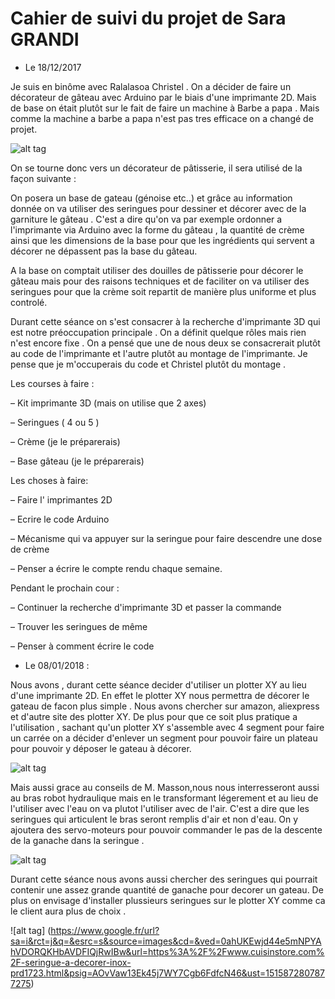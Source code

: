 # Cahier de suivi du projet de Sara GRANDI
- Le 18/12/2017                                 

Je suis en binôme avec Ralalasoa Christel . On a décider de faire un décorateur de gâteau avec Arduino par le biais d'une imprimante 2D. Mais de base on était plutôt sur le fait de faire un machine à Barbe a papa . Mais comme la machine a barbe a papa n'est pas tres efficace on a changé de projet.

![alt tag](https://www.themadeco.fr/img/scenes/29-scene_v2.jpg)

On se tourne donc vers un décorateur de pâtisserie, il sera utilisé de la façon suivante :

On posera un base de gateau (génoise etc..) et grâce au information donnée on va utiliser des seringues pour dessiner et décorer avec de la garniture le gâteau . C'est a dire qu'on va par exemple ordonner a l'imprimante via Arduino avec la forme du gâteau , la quantité de crème ainsi que les dimensions de la base pour que les ingrédients qui servent a décorer ne dépassent pas la base du gâteau.

A la base on comptait utiliser des douilles de pâtisserie pour décorer le gâteau mais pour des raisons techniques et de faciliter on va utiliser des seringues pour que la crème soit repartit de manière plus uniforme et plus controlé.

Durant cette séance on s'est consacrer à la recherche d'imprimante 3D qui est notre préoccupation principale . On a définit quelque rôles mais rien n'est encore fixe . On a pensé que une de nous deux se consacrerait plutôt au code de l'imprimante et l'autre plutôt au montage de l'imprimante. Je pense que je m'occuperais du code et Christel plutôt du montage .

Les courses à faire :

– Kit imprimante 3D (mais on utilise que 2 axes)

– Seringues ( 4 ou 5 )

– Crème (je le préparerais)

– Base gâteau (je le préparerais)

Les choses à faire:

– Faire l' imprimantes 2D

– Ecrire le code Arduino

– Mécanisme qui va appuyer sur la seringue pour faire descendre une dose de crème

– Penser a écrire le compte rendu chaque semaine.

Pendant le prochain cour :

– Continuer la recherche d'imprimante 3D et passer la commande

– Trouver les seringues de même

– Penser à comment écrire le code

- Le 08/01/2018 :

Nous avons , durant cette séance decider d'utiliser un plotter XY au lieu d'une imprimante 2D. En effet le plotter XY nous permettra de décorer le gateau de facon plus simple . Nous avons chercher sur amazon, aliexpress et d'autre site des plotter XY. De plus pour que ce soit plus pratique a l'utilisation , sachant qu'un plotter XY s'assemble avec 4 segment pour faire un carrée on a décider d'enlever un segment pour pouvoir faire un plateau pour pouvoir y déposer le gateau à décorer.

![alt tag](https://www.robotshop.com/media/files/images2/makeblock-xy-plotter-robot-kit-no-electronics-desc1.jpg)

Mais aussi grace au conseils de M. Masson,nous nous interresseront aussi au bras robot hydraulique mais en le transformant légerement et au lieu de l'utiliser avec l'eau on va plutot l'utiliser avec de l'air. C'est a dire que les seringues qui articulent le bras seront remplis d'air et non d'eau. On y ajoutera des servo-moteurs pour pouvoir commander le pas de la descente de la ganache dans la seringue .

![alt tag](https://www.google.fr/url?sa=i&rct=j&q=&esrc=s&source=images&cd=&ved=0ahUKEwifzfjol9PYAhUiIsAKHZGEAPwQjRwIBw&url=https%3A%2F%2Fwww.pinterest.fr%2Fexplore%2Fbras-robot%2F&psig=AOvVaw3hlF8uT18tboSxlYfdB8B7&ust=1515872650277322)

Durant cette séance nous avons aussi chercher des seringues qui pourrait contenir une assez grande quantité de ganache pour decorer un gateau. De plus on envisage d'installer plussieurs seringues sur le plotter XY comme ca le client aura plus de choix .

![alt tag] (https://www.google.fr/url?sa=i&rct=j&q=&esrc=s&source=images&cd=&ved=0ahUKEwjd44e5mNPYAhVDORQKHbAVDFIQjRwIBw&url=https%3A%2F%2Fwww.cuisinstore.com%2F-seringue-a-decorer-inox-prd1723.html&psig=AOvVaw13Ek45j7WY7Cgb6FdfcN46&ust=1515872807877275)


